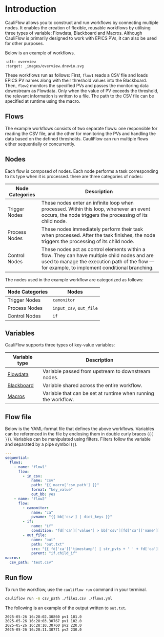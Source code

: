 # Introduction

CauliFlow allows you to construct and run workflows by connecting multiple nodes.
It enables the creation of flexible, reusable workflows by utilising three types of variable: Flowdata, Blackboard and Macros.
Although CauliFlow is primarily designed to work with EPICS PVs, it can also be used for other purposes.

Below is an example of workflows.

```{image} _images/overview.drawio.svg
:alt: overview
:target: _images/overview.drawio.svg
```

These workflows run as follows:
First, `flow1` reads a CSV file and loads EPICS PV names along with their threshold values into the Blackboard.
Then, `flow2` monitors the specified PVs and passes the monitoring data downstream as Flowdata.
Only when the value of PV exceeds the threshold, the relevant information is written to a file.
The path to the CSV file can be specified at runtime using the macro.

## Flows

The example workflows consists of two separate flows: one responsible for reading the CSV file, and the other for monitoring the PVs and handling the data based on the defined thresholds.
CauliFlow can run multiple flows either sequentially or concurrently.

## Nodes

Each flow is composed of nodes. Each node performs a task corresponding to its type when it is processed. there are three categories of nodes:

| Node Categories | Description                                                                                                                                                                                    |
| --------------- | ---------------------------------------------------------------------------------------------------------------------------------------------------------------------------------------------- |
| Trigger Nodes   | These nodes enter an infinite loop when processed. Within this loop, whenever an event occurs, the node triggers the processing of its child node.                                             |
| Process Nodes   | These nodes immediately perform their task when processed. After the task finishes, the node triggers the processing of its child node.                                                        |
| Control Nodes   | These nodes act as control elements within a flow. They can have multiple child nodes and are used to manage the execution path of the flow — for example, to implement conditional branching. |

The nodes used in the example workflow are categorized as follows:

| Node Categories | Nodes                   |
| --------------- | ----------------------- |
| Trigger Nodes   | `camonitor`             |
| Process Nodes   | `input_csv`, `out_file` |
| Control Nodes   | `if`                    |


## Variables

CauliFlow supports three types of key-value variables:

| Variable type                                  | Description                                                    |
| ---------------------------------------------- | -------------------------------------------------------------- |
| [Flowdata](overview/variables.md#flowdata)     | Variable passed from upstream to downstream nodes.             |
| [Blackboard](overview/variables.md#blackboard) | Variable shared across the entire workflow.                    |
| [Macros](overview/variables.md/#macros)        | Variable that can be set at runtime when running the workflow. |

## Flow file

Below is the YAML-format file that defines the above workflows.
Variables can be referenced in the file by enclosing them in double curly braces (`{{ }}`).
Variables can be manipulated using filters. Filters follow the variable and separated by a pipe symbol (`|`).

```yaml
---
sequential:
  flows:
    - name: "flow1"
      flow:
        - in_csv:
            name: "csv"
            path: "{{ macro['csv_path'] }}"
            format: "key_value"
            out_bb: yes
    - name: "flow2"
      flow:
        - camonitor:
            name: "ca"
            pvname: "{{ bb['csv'] | dict_keys }}"
        - if:
            name: "if"
            condition: "fd['ca']['value'] > bb['csv'][fd['ca']['name']] | float"
        - out_file:
            name: "out"
            path: "out.txt"
            src: "{{ fd['ca']['timestamp'] | str_pvts + ' ' + fd['ca']['name'] + ' ' + fd['ca']['value'] | str }}"
            parent: "if.child_if"
macros:
  csv_path: "test.csv"
```

## Run flow

To run the workflow, use the `cauliflow run` command in your terminal.

```bash
cauliflow run -m csv_path ./file1.csv ./flows.yml
```

The following is an example of the output written to `out.txt`.

```
2025-05-26 16:28:02.30860 pv1 101.0
2025-05-26 16:28:03.30767 pv1 102.0
2025-05-26 16:28:10.30760 pv2 220.0
2025-05-26 16:28:11.30771 pv2 230.0
```
